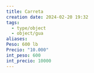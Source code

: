 ```yaml
---
title: Carreta
creation date: 2024-02-20 19:32
tags:
  - type/object
  - object/gua
aliases: 
Peso: 600 lb
Precio: "10.000"
int_peso: 600
int_precio: 10000
---
```


